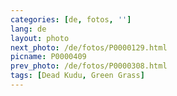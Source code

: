 ```yaml
---
categories: [de, fotos, '']
lang: de
layout: photo
next_photo: /de/fotos/P0000129.html
picname: P0000409
prev_photo: /de/fotos/P0000308.html
tags: [Dead Kudu, Green Grass]
---
```

